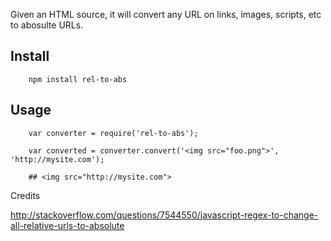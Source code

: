 Given an HTML source, it will convert any URL on links, images, scripts, etc to abosulte URLs.

## Install

		npm install rel-to-abs

## Usage

		var converter = require('rel-to-abs');

		var converted = converter.convert('<img src="foo.png">', 'http://mysite.com');

		## <img src="http://mysite.com">

Credits

<http://stackoverflow.com/questions/7544550/javascript-regex-to-change-all-relative-urls-to-absolute>